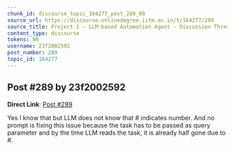 ```yaml
---
chunk_id: discourse_topic_164277_post_289_00
source_url: https://discourse.onlinedegree.iitm.ac.in/t/164277/289
source_title: Project 1 - LLM-based Automation Agent - Discussion Thread [TDS Jan 2025]
content_type: discourse
tokens: 90
username: 23f2002592
post_number: 289
topic_id: 164277
---
```


## Post #289 by 23f2002592

**Direct Link**: [Post #289](https://discourse.onlinedegree.iitm.ac.in/t/164277/289)

Yes I know that but LLM does not know that # indicates number. And no prompt is fixing this issue because the task has to be passed as query parameter and by the time LLM reads the task, it is already half gone due to #.
